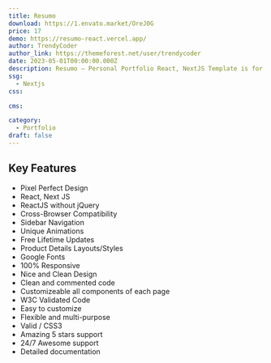 ```yaml
---
title: Resumo
download: https://1.envato.market/OreJ0G
price: 17
demo: https://resumo-react.vercel.app/
author: TrendyCoder
author_link: https://themeforest.net/user/trendycoder
date: 2023-05-01T00:00:00.000Z
description: Resumo – Personal Portfolio React, NextJS Template is for many purpose like minimal portfolios, agencies, personal portfolio, photography, freelancer portfolios etc.
ssg:
  - Nextjs
css:

cms:

category:
  - Portfolio
draft: false
---
```


## Key Features

- Pixel Perfect Design
- React, Next JS
- ReactJS without jQuery
- Cross-Browser Compatibility
- Sidebar Navigation
- Unique Animations
- Free Lifetime Updates
- Product Details Layouts/Styles
- Google Fonts
- 100% Responsive
- Nice and Clean Design
- Clean and commented code
- Customizeable all components of each page
- W3C Validated Code
- Easy to customize
- Flexible and multi-purpose
- Valid / CSS3
- Amazing 5 stars support
- 24/7 Awesome support
- Detailed documentation
